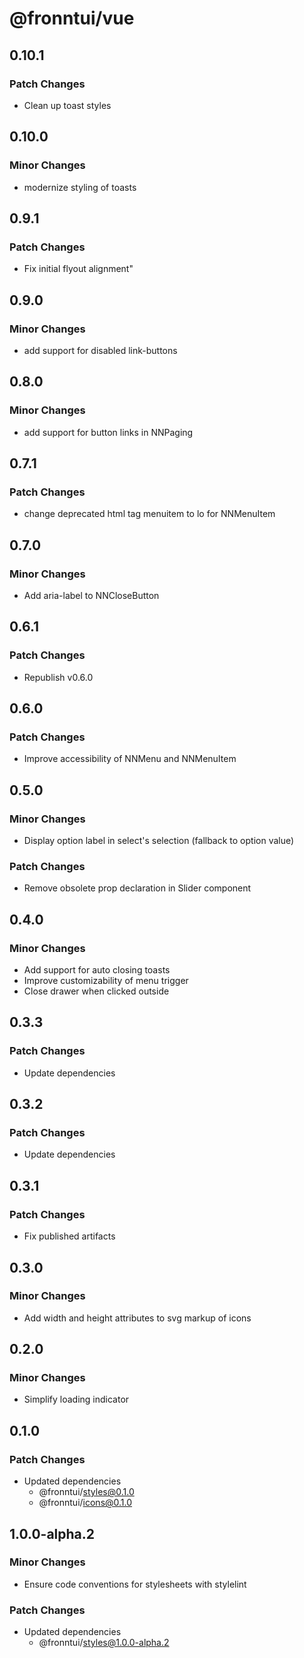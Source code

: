 # @fronntui/vue

## 0.10.1

### Patch Changes

- Clean up toast styles

## 0.10.0

### Minor Changes

- modernize styling of toasts

## 0.9.1

### Patch Changes

- Fix initial flyout alignment"

## 0.9.0

### Minor Changes

- add support for disabled link-buttons

## 0.8.0

### Minor Changes

- add support for button links in NNPaging

## 0.7.1

### Patch Changes

- change deprecated html tag menuitem to lo for NNMenuItem

## 0.7.0

### Minor Changes

- Add aria-label to NNCloseButton

## 0.6.1

### Patch Changes

- Republish v0.6.0

## 0.6.0

### Patch Changes

- Improve accessibility of NNMenu and NNMenuItem

## 0.5.0

### Minor Changes

- Display option label in select's selection (fallback to option value)

### Patch Changes

- Remove obsolete prop declaration in Slider component

## 0.4.0

### Minor Changes

- Add support for auto closing toasts
- Improve customizability of menu trigger
- Close drawer when clicked outside

## 0.3.3

### Patch Changes

- Update dependencies

## 0.3.2

### Patch Changes

- Update dependencies

## 0.3.1

### Patch Changes

- Fix published artifacts

## 0.3.0

### Minor Changes

- Add width and height attributes to svg markup of icons

## 0.2.0

### Minor Changes

- Simplify loading indicator

## 0.1.0

### Patch Changes

- Updated dependencies
  - @fronntui/styles@0.1.0
  - @fronntui/icons@0.1.0

## 1.0.0-alpha.2

### Minor Changes

- Ensure code conventions for stylesheets with stylelint

### Patch Changes

- Updated dependencies
  - @fronntui/styles@1.0.0-alpha.2
